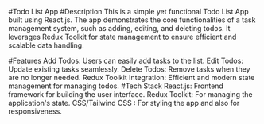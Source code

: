   
#Todo List App
#Description
This is a simple yet functional Todo List App built using React.js. The app demonstrates the core functionalities of a task management system, such as adding, editing, and deleting todos. It leverages Redux Toolkit for state management to ensure efficient and scalable data handling.

#Features
Add Todos: Users can easily add tasks to the list.
Edit Todos: Update existing tasks seamlessly.
Delete Todos: Remove tasks when they are no longer needed.
Redux Toolkit Integration: Efficient and modern state management for managing todos.
#Tech Stack
React.js: Frontend framework for building the user interface.
Redux Toolkit: For managing the application's state.
CSS/Tailwind CSS : For styling the app and also for responsiveness.
